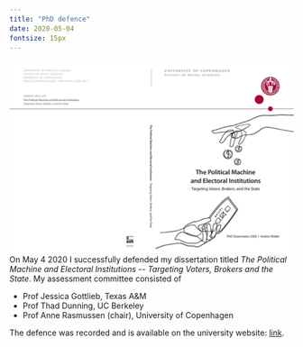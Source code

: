 ```yaml
---
title: "PhD defence"
date: 2020-05-04
fontsize: 15px
---
```



<img style="float: right;" src="/images/frontpage.jpg">

On May 4 2020 I successfully defended my dissertation titled *The Political Machine and Electoral Institutions -- Targeting Voters, Brokers and the State*. My assessment committee consisted of
* Prof Jessica Gottlieb, Texas A&M
* Prof Thad Dunning, UC Berkeley
* Prof Anne Rasmussen (chair), University of Copenhagen

The defence was recorded and is available on the university website: [link](https://polsci.ku.dk/uddannelser/phd/forsvar/anders-woller-nielsen/).
